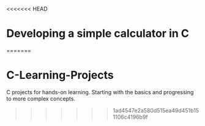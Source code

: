 <<<<<<< HEAD
# Developing a simple calculator in C
=======
# C-Learning-Projects
C projects for hands-on learning. Starting with the basics and progressing to more complex concepts.
>>>>>>> 1ad4547e2a580d515ea49d451b151106c4196b9f
